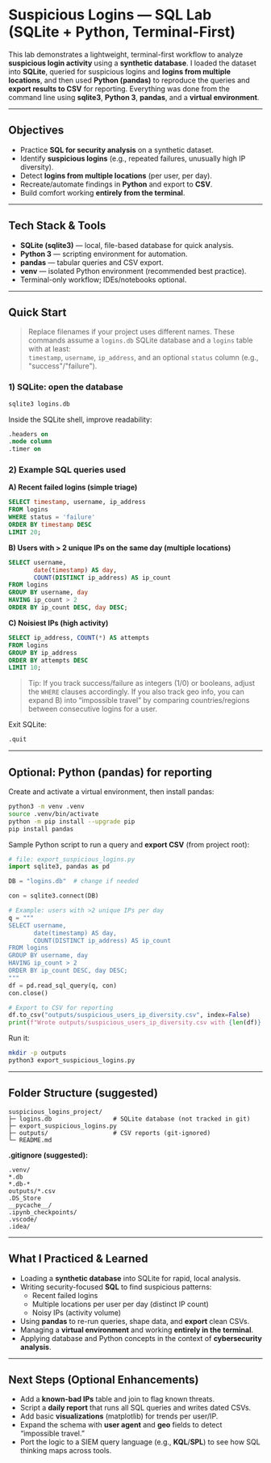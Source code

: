 # Suspicious Logins — SQL Lab (SQLite + Python, Terminal-First)

This lab demonstrates a lightweight, terminal-first workflow to analyze **suspicious login activity** using a **synthetic database**. I loaded the dataset into **SQLite**, queried for suspicious logins and **logins from multiple locations**, and then used **Python (pandas)** to reproduce the queries and **export results to CSV** for reporting. Everything was done from the command line using **sqlite3**, **Python 3**, **pandas**, and a **virtual environment**.

---

## Objectives

- Practice **SQL for security analysis** on a synthetic dataset.
- Identify **suspicious logins** (e.g., repeated failures, unusually high IP diversity).
- Detect **logins from multiple locations** (per user, per day).
- Recreate/automate findings in **Python** and export to **CSV**.
- Build comfort working **entirely from the terminal**.

---

## Tech Stack & Tools

- **SQLite (sqlite3)** — local, file-based database for quick analysis.
- **Python 3** — scripting environment for automation.
- **pandas** — tabular queries and CSV export.
- **venv** — isolated Python environment (recommended best practice).
- Terminal-only workflow; IDEs/notebooks optional.

---

## Quick Start

> Replace filenames if your project uses different names. These commands assume a `logins.db` SQLite database and a `logins` table with at least:  
> `timestamp`, `username`, `ip_address`, and an optional `status` column (e.g., "success"/"failure").

### 1) SQLite: open the database
```bash
sqlite3 logins.db
```

Inside the SQLite shell, improve readability:
```sql
.headers on
.mode column
.timer on
```

### 2) Example SQL queries used

**A) Recent failed logins (simple triage)**
```sql
SELECT timestamp, username, ip_address
FROM logins
WHERE status = 'failure'
ORDER BY timestamp DESC
LIMIT 20;
```

**B) Users with > 2 unique IPs on the same day (multiple locations)**
```sql
SELECT username,
       date(timestamp) AS day,
       COUNT(DISTINCT ip_address) AS ip_count
FROM logins
GROUP BY username, day
HAVING ip_count > 2
ORDER BY ip_count DESC, day DESC;
```

**C) Noisiest IPs (high activity)**
```sql
SELECT ip_address, COUNT(*) AS attempts
FROM logins
GROUP BY ip_address
ORDER BY attempts DESC
LIMIT 10;
```

> Tip: If you track success/failure as integers (1/0) or booleans, adjust the `WHERE` clauses accordingly. If you also track geo info, you can expand B) into “impossible travel” by comparing countries/regions between consecutive logins for a user.

Exit SQLite:
```sql
.quit
```

---

## Optional: Python (pandas) for reporting

Create and activate a virtual environment, then install pandas:
```bash
python3 -m venv .venv
source .venv/bin/activate
python -m pip install --upgrade pip
pip install pandas
```

Sample Python script to run a query and **export CSV** (from project root):
```python
# file: export_suspicious_logins.py
import sqlite3, pandas as pd

DB = "logins.db"  # change if needed

con = sqlite3.connect(DB)

# Example: users with >2 unique IPs per day
q = """
SELECT username,
       date(timestamp) AS day,
       COUNT(DISTINCT ip_address) AS ip_count
FROM logins
GROUP BY username, day
HAVING ip_count > 2
ORDER BY ip_count DESC, day DESC;
"""
df = pd.read_sql_query(q, con)
con.close()

# Export to CSV for reporting
df.to_csv("outputs/suspicious_users_ip_diversity.csv", index=False)
print(f"Wrote outputs/suspicious_users_ip_diversity.csv with {len(df)} rows")
```

Run it:
```bash
mkdir -p outputs
python3 export_suspicious_logins.py
```

---

## Folder Structure (suggested)

```
suspicious_logins_project/
├─ logins.db                 # SQLite database (not tracked in git)
├─ export_suspicious_logins.py
├─ outputs/                  # CSV reports (git-ignored)
└─ README.md
```

**.gitignore (suggested):**
```
.venv/
*.db
*.db-*
outputs/*.csv
.DS_Store
__pycache__/
.ipynb_checkpoints/
.vscode/
.idea/
```

---

## What I Practiced & Learned

- Loading a **synthetic database** into SQLite for rapid, local analysis.
- Writing security-focused **SQL** to find suspicious patterns:
  - Recent failed logins
  - Multiple locations per user per day (distinct IP count)
  - Noisy IPs (activity volume)
- Using **pandas** to re-run queries, shape data, and **export** clean CSVs.
- Managing a **virtual environment** and working **entirely in the terminal**.
- Applying database and Python concepts in the context of **cybersecurity analysis**.

---

## Next Steps (Optional Enhancements)

- Add a **known-bad IPs** table and join to flag known threats.
- Script a **daily report** that runs all SQL queries and writes dated CSVs.
- Add basic **visualizations** (matplotlib) for trends per user/IP.
- Expand the schema with **user agent** and **geo** fields to detect “impossible travel.”
- Port the logic to a SIEM query language (e.g., **KQL**/**SPL**) to see how SQL thinking maps across tools.
